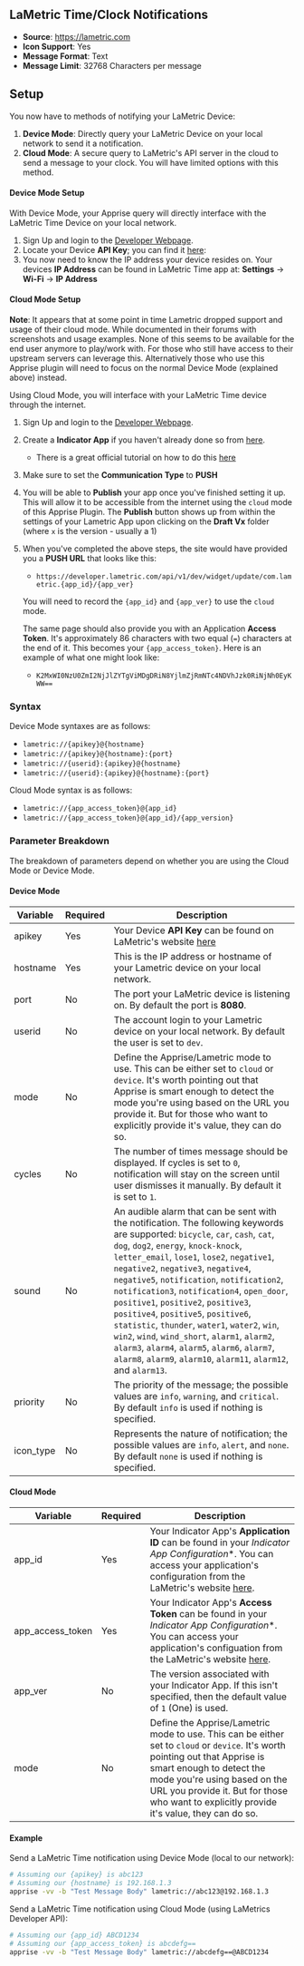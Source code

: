 ## LaMetric Time/Clock Notifications
* **Source**: https://lametric.com
* **Icon Support**: Yes
* **Message Format**: Text
* **Message Limit**: 32768 Characters per message

## Setup
You now have to methods of notifying your LaMetric Device:
1. **Device Mode**: Directly query your LaMetric Device on your local network to send it a notification.
2. **Cloud Mode**: A secure query to LaMetric's API server in the cloud to send a message to your clock.  You will have limited options with this method.

#### Device Mode Setup
With Device Mode, your Apprise query will directly interface with the LaMetric Time Device on your local network.
1. Sign Up and login to the [Developer Webpage](https://developer.lametric.com).
1.  Locate your Device **API Key**; you can find it [here](https://developer.lametric.com/user/devices):
1.  You now need to know the IP address your device resides on. Your devices **IP Address** can be found in LaMetric Time app at: **Settings** -> **Wi-Fi** -> **IP Address**

#### Cloud Mode Setup

**Note**:  It appears that at some point in time Lametric dropped support and usage of their cloud mode.  While documented in their forums with screenshots and usage examples.  None of this seems to be available for the end user anymore to play/work with.  For those who still have access to their upstream servers can leverage this.  Alternatively those who use this Apprise plugin will need to focus on the normal Device Mode (explained above) instead.

Using Cloud Mode, you will interface with your LaMetric Time device through the internet.
1. Sign Up and login to the [Developer Webpage](https://developer.lametric.com).
2. Create a **Indicator App** if you haven't already done so from [here](https://developer.lametric.com/applications/sources).
   - There is a great official tutorial on how to do this [here](https://lametric-documentation.readthedocs.io/en/latest/guides/first-steps/first-lametric-indicator-app.html#publish-app-and-install-it-to-your-lametric-time)
3. Make sure to set the **Communication Type** to **PUSH**
4. You will be able to **Publish** your app once you've finished setting it up.  This will allow it to be accessible from the internet using the `cloud` mode of this Apprise Plugin. The **Publish** button shows up from within the settings of your Lametric App upon clicking on the **Draft Vx** folder (where `x` is the version - usually a 1)

5. When you've completed the above steps, the site would have provided you a **PUSH URL** that looks like this:
   - `https://developer.lametric.com/api/v1/dev/widget/update/com.lametric.{app_id}/{app_ver}`

   You will need to record the `{app_id}` and `{app_ver}` to use the `cloud` mode.

   The same page should also provide you with an Application **Access Token**.  It's approximately 86 characters with two equal (`=`) characters at the end of it. This becomes your `{app_access_token}`. Here is an example of what one might look like:
   - `K2MxWI0NzU0ZmI2NjJlZYTgViMDgDRiN8YjlmZjRmNTc4NDVhJzk0RiNjNh0EyKWW==`

### Syntax
Device Mode syntaxes are as follows:
* `lametric://{apikey}@{hostname}`
* `lametric://{apikey}@{hostname}:{port}`
* `lametric://{userid}:{apikey}@{hostname}`
* `lametric://{userid}:{apikey}@{hostname}:{port}`

Cloud Mode syntax is as follows:
* `lametric://{app_access_token}@{app_id}`
* `lametric://{app_access_token}@{app_id}/{app_version}`

### Parameter Breakdown
The breakdown of parameters depend on whether you are using the Cloud Mode or Device Mode. 

#### Device Mode
| Variable    | Required | Description
| ----------- | -------- | -----------
| apikey      | Yes      | Your Device **API Key** can be found on LaMetric's website [here](https://developer.lametric.com/user/devices)
| hostname    | Yes      | This is the IP address or hostname of your Lametric device on your local network.
| port        | No       | The port your LaMetric device is listening on. By default the port is **8080**.
| userid      | No       | The account login to your Lametric device on your local network.  By default the user is set to `dev`.
| mode        | No       | Define the Apprise/Lametric mode to use.  This can be either set to `cloud` or `device`.  It's worth pointing out that Apprise is smart enough to detect the mode you're using based on the URL you provide it. But for those who want to explicitly provide it's value, they can do so.
| cycles      | No       | The number of times message should be displayed. If cycles is set to `0`, notification will stay on the screen until user dismisses it manually. By default it is set to `1`.
| sound       | No       | An audible alarm that can be sent with the notification. The following keywords are supported: `bicycle`, `car`, `cash`, `cat`, `dog`, `dog2`, `energy`, `knock-knock`, `letter_email`, `lose1`, `lose2`, `negative1`, `negative2`, `negative3`, `negative4`, `negative5`, `notification`, `notification2`, `notification3`, `notification4`, `open_door`, `positive1`, `positive2`, `positive3`, `positive4`, `positive5`, `positive6`, `statistic`, `thunder`, `water1`, `water2`, `win`, `win2`, `wind`, `wind_short`,  `alarm1`, `alarm2`, `alarm3`, `alarm4`, `alarm5`, `alarm6`, `alarm7`, `alarm8`, `alarm9`, `alarm10`, `alarm11`, `alarm12`, and `alarm13`.
| priority   | No       | The priority of the message; the possible values are `info`, `warning`, and `critical`.  By default `info` is used if nothing is specified.
| icon_type  | No       | Represents the nature of notification; the possible values are `info`, `alert`, and `none`. By default `none` is used if nothing is specified.

#### Cloud Mode
| Variable    | Required | Description
| ----------- | -------- | -----------
| app_id      | Yes   | Your Indicator App's **Application ID** can be found in your *Indicator App Configuration**. You can access your application's configuration from the LaMetric's website [here](https://developer.lametric.com/applications/).
| app_access_token  | Yes   | Your Indicator App's **Access Token** can be found in your *Indicator App Configuration**. You can access your application's configuation from the LaMetric's website [here](https://developer.lametric.com/applications/).
| app_ver | No   | The version associated with your Indicator App.  If this isn't specified, then the default value of `1` (One) is used.
| mode        | No       | Define the Apprise/Lametric mode to use.  This can be either set to `cloud` or `device`.  It's worth pointing out that Apprise is smart enough to detect the mode you're using based on the URL you provide it. But for those who want to explicitly provide it's value, they can do so.

#### Example
Send a LaMetric Time notification using Device Mode (local to our network):
```bash
# Assuming our {apikey} is abc123
# Assuming our {hostname} is 192.168.1.3
apprise -vv -b "Test Message Body" lametric://abc123@192.168.1.3
```

Send a LaMetric Time notification using Cloud Mode (using LaMetrics Developer API):
```bash
# Assuming our {app_id} ABCD1234
# Assuming our {app_access_token} is abcdefg==
apprise -vv -b "Test Message Body" lametric://abcdefg==@ABCD1234
```

